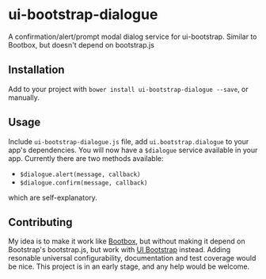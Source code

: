# ui-bootstrap-dialogue
A confirmation/alert/prompt modal dialog service for ui-bootstrap. Similar to Bootbox, but doesn't depend on bootstrap.js

Installation
------------
Add to your project with `bower install ui-bootstrap-dialogue --save`, or manually.

Usage
-----
Include `ui-bootstrap-dialogue.js` file, add `ui.bootstrap.dialogue` to your app's dependencies. You will now have a `$dialogue` service available in your app. Currently there are two methods available:
- `$dialogue.alert(message, callback)`
- `$dialogue.confirm(message, callback)`

which are self-explanatory.

Contributing
------------
My idea is to make it work like [Bootbox](http://bootboxjs.com/), but without making it depend on Bootstrap's bootstrap.js, but work with [UI Bootstrap](https://angular-ui.github.io/bootstrap/) instead. Adding resonable universal configurability, documentation and test coverage would be nice. This project is in an early stage, and any help would be welcome.